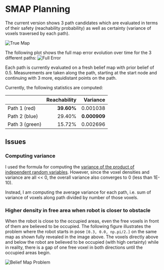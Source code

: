 # SMAP Planning
The current version shows 3 path candidates which are evaluated in terms of their safety (reachability probability) as well as certainty (variance of voxels traversed by each path).

![True Map](https://github.com/Lolu28/smap/raw/doc/truemap.png)

The following plot shows the full map error evolution over time for the 3 different paths:
![Full Error](https://github.com/Lolu28/smap/raw/doc/fullerror.png)

Each path is currently evaluated on a fresh belief map with prior belief of 0.5. Measurements are taken along the path, starting at the start node and continuing with 3 more, equidistant points on the path.

Currently, the following statistics are computed:

|                | Reachability     | Variance     |
| -------------- | ----------------:| ------------:|
| Path 1 (red)   |       **39.60%** |     0.001038 |
| Path 2 (blue)  |           29.40% | **0.000909** |
| Path 3 (green) |           15.72% |     0.002696 |

## Issues

### Computing variance
I used the formula for computing the [variance of the product of independent random variables](http://stats.stackexchange.com/a/52699). However, since the voxel densities and variance are all << 0, the overall variance also converges to 0 (less than 1E-10).

Instead, I am computing the average variance for each path, i.e. sum of variance of voxels along path divided by number of those voxels.

### Higher density in free area when robot is closer to obstacle
When the robot is close to the occupied areas, even the free voxels in front of them are believed to be occupied. The following figure illustrates the problem where the robot starts in pose `[0.3, 0.0, np.pi/2.]` on the same map as shown fully revealed in the image above. The voxels directly above and below the robot are believed to be occupied (with high certainty) while in reality, there is a gap of one free voxel in both directions until the occupied areas begin.

![Belief Map Problem](https://github.com/Lolu28/smap/raw/doc/beliefmapproblem.png)
